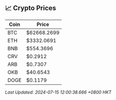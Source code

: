 ## 📈 Crypto Prices

| Coin | Price |
| ---- | ----- |
| BTC | $62668.2699 |
| ETH | $3332.0691 |
| BNB | $554.3696 |
| CRV | $0.2912 |
| ARB | $0.7307 |
| OKB | $40.6543 |
| DOGE | $0.1179 |

_Last Updated: 2024-07-15 12:00:38.666 +0800 HKT_